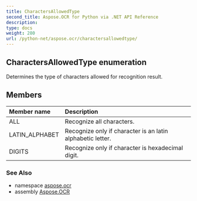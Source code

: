 ```yaml
---
title: CharactersAllowedType
second_title: Aspose.OCR for Python via .NET API Reference
description: 
type: docs
weight: 280
url: /python-net/aspose.ocr/charactersallowedtype/
---
```


## CharactersAllowedType enumeration

Determines the type of characters allowed for recognition result.

## Members
| Member name | Description |
| :- | :- |
|ALL|Recognize all characters.|
|LATIN_ALPHABET|Recognize only if character is an latin alphabetic letter.|
|DIGITS|Recognize only if character is hexadecimal digit.|

### See Also

* namespace [aspose.ocr](/ocr/python-net/aspose.ocr/)
* assembly [Aspose.OCR](/ocr/python-net/)


